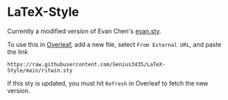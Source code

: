 # LaTeX-Style
Currently a modified version of Evan Chen's [evan.sty](https://github.com/vEnhance/dotfiles/blob/main/texmf/tex/latex/evan/evan.sty).

To use this in [Overleaf](https://overleaf.com), add a new file, select `From External URL`, and paste the link
```
https://raw.githubusercontent.com/Genius3435/LaTeX-Style/main/ritwin.sty
```
If this sty is updated, you must hit `Refresh` in Overleaf to fetch the new version.
